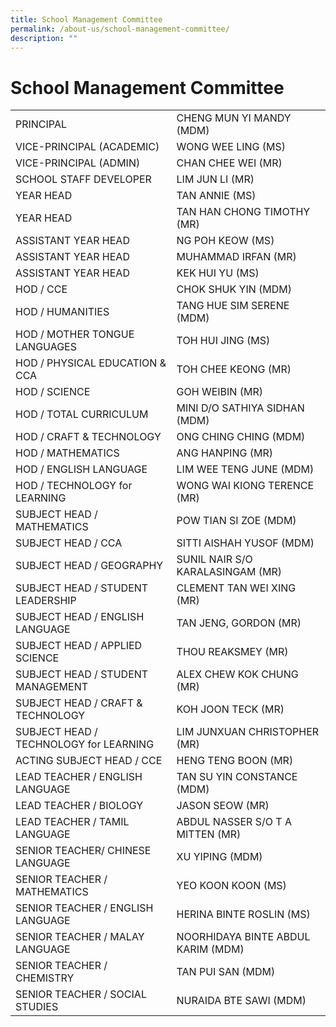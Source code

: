 ```yaml
---
title: School Management Committee
permalink: /about-us/school-management-committee/
description: ""
---
```

# School Management Committee

|  |  |
|---|---|
|  PRINCIPAL |  CHENG MUN YI MANDY (MDM) |
|  VICE-PRINCIPAL (ACADEMIC) |  WONG WEE LING (MS) |
|  VICE-PRINCIPAL (ADMIN) |  CHAN CHEE WEI (MR) |
|  SCHOOL STAFF DEVELOPER |  LIM JUN LI (MR) |
|  YEAR HEAD |  TAN ANNIE (MS) |
|  YEAR HEAD |  TAN HAN CHONG TIMOTHY (MR) |
|  ASSISTANT YEAR HEAD |  NG POH KEOW (MS) |
|  ASSISTANT YEAR HEAD |  MUHAMMAD IRFAN (MR) |
|  ASSISTANT YEAR HEAD |  KEK HUI YU (MS) |
|  HOD / CCE |  CHOK SHUK YIN (MDM) |
|  HOD / HUMANITIES |  TANG HUE SIM SERENE (MDM) |
|  HOD / MOTHER TONGUE LANGUAGES |  TOH HUI JING (MS) |
|  HOD / PHYSICAL EDUCATION & CCA |  TOH CHEE KEONG (MR) |
|  HOD / SCIENCE |  GOH WEIBIN (MR) |
|  HOD / TOTAL CURRICULUM |  MINI D/O SATHIYA SIDHAN (MDM) |
|  HOD / CRAFT & TECHNOLOGY |  ONG CHING CHING (MDM) |
|  HOD / MATHEMATICS |  ANG HANPING (MR) |
|  HOD / ENGLISH LANGUAGE |  LIM WEE TENG JUNE (MDM) |
|  HOD / TECHNOLOGY for LEARNING |  WONG WAI KIONG TERENCE (MR) |
|  SUBJECT HEAD / MATHEMATICS |  POW TIAN SI ZOE (MDM) |
|  SUBJECT HEAD / CCA |  SITTI AISHAH YUSOF (MDM) |
|  SUBJECT HEAD / GEOGRAPHY |  SUNIL NAIR S/O KARALASINGAM (MR) |
|  SUBJECT HEAD / STUDENT LEADERSHIP |  CLEMENT TAN WEI XING (MR) |
|  SUBJECT HEAD / ENGLISH LANGUAGE |  TAN JENG, GORDON (MR) |
|  SUBJECT HEAD / APPLIED SCIENCE |  THOU REAKSMEY (MR) |
|  SUBJECT HEAD  / STUDENT MANAGEMENT |  ALEX CHEW KOK CHUNG (MR) |
|  SUBJECT HEAD / CRAFT & TECHNOLOGY |  KOH JOON TECK (MR) |
|  SUBJECT HEAD / TECHNOLOGY for LEARNING |  LIM JUNXUAN CHRISTOPHER (MR) |
|  ACTING SUBJECT HEAD / CCE |  HENG TENG BOON (MR) |
|  LEAD TEACHER / ENGLISH LANGUAGE |  TAN SU YIN CONSTANCE (MDM) |
|  LEAD TEACHER / BIOLOGY |  JASON SEOW (MR) |
|  LEAD TEACHER / TAMIL LANGUAGE |  ABDUL NASSER S/O T A MITTEN (MR) |
|  SENIOR TEACHER/ CHINESE LANGUAGE |  XU YIPING (MDM) |
|  SENIOR TEACHER / MATHEMATICS |  YEO KOON KOON (MS) |
|  SENIOR TEACHER / ENGLISH LANGUAGE |  HERINA BINTE ROSLIN (MS) |
|  SENIOR TEACHER / MALAY LANGUAGE |  NOORHIDAYA BINTE ABDUL KARIM (MDM) |
|  SENIOR TEACHER / CHEMISTRY |  TAN PUI SAN (MDM) |
|  SENIOR TEACHER / SOCIAL STUDIES |  NURAIDA BTE SAWI (MDM) |
